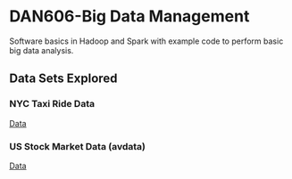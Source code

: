 # DAN606-Big Data Management
Software basics in Hadoop and Spark with example code to perform basic big data analysis.
## Data Sets Explored
### NYC Taxi Ride Data
[Data](https://www1.nyc.gov/site/tlc/about/tlc-trip-record-data.page)
### US Stock Market Data (avdata)
[Data](https://docs.intrinio.com/api-explorer?method=api_v2#%3Fmethod=download)  

